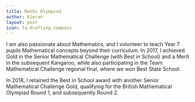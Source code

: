 ```yaml
---
title: Maths Olympiad
author: Kieran
layout: post
icon: fa-drafting-compass
---
```


I am also passionate about Mathematics, and I volunteer to teach Year 7 pupils Mathematical concepts
beyond their curriculum. In 2017, I achieved Gold in the Senior Mathematical Challenge (with Best in School) and a Merit in the
subsequent Kangaroo, while also participating in the Team Mathematical Challenge regional final, where
we won Best State School.

In 2018, I retained the Best in School award with another Senior Mathematical Challenge Gold, qualifying for the British Mathematical Olympiad Round 1, and subsequently Round 2.